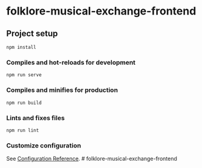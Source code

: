 # folklore-musical-exchange-frontend

## Project setup
```
npm install
```

### Compiles and hot-reloads for development
```
npm run serve
```

### Compiles and minifies for production
```
npm run build
```

### Lints and fixes files
```
npm run lint
```

### Customize configuration
See [Configuration Reference](https://cli.vuejs.org/config/).
#   f o l k l o r e - m u s i c a l - e x c h a n g e - f r o n t e n d  
 